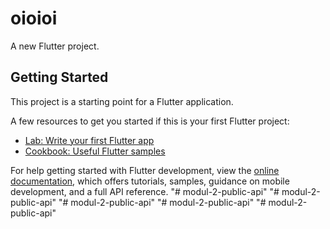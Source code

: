 # oioioi

A new Flutter project.

## Getting Started

This project is a starting point for a Flutter application.

A few resources to get you started if this is your first Flutter project:

- [Lab: Write your first Flutter app](https://docs.flutter.dev/get-started/codelab)
- [Cookbook: Useful Flutter samples](https://docs.flutter.dev/cookbook)

For help getting started with Flutter development, view the
[online documentation](https://docs.flutter.dev/), which offers tutorials,
samples, guidance on mobile development, and a full API reference.
"# modul-2-public-api" 
"# modul-2-public-api" 
"# modul-2-public-api" 
"# modul-2-public-api" 
"# modul-2-public-api" 

